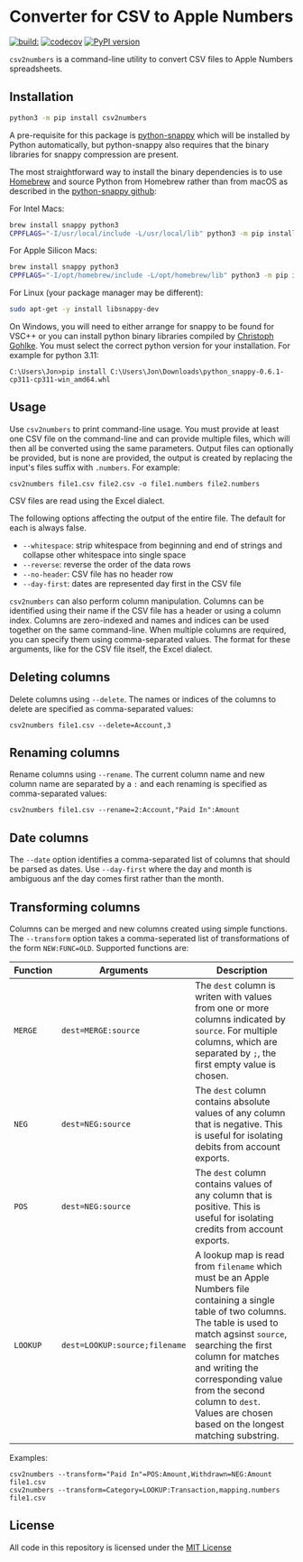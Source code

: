 # Converter for CSV to Apple Numbers

[![build:](https://github.com/masaccio/csv2numbers/actions/workflows/run-all-tests.yml/badge.svg)](https://github.com/masaccio/csv2numbers/actions/workflows/run-all-tests.yml)
[![codecov](https://codecov.io/gh/masaccio/csv2numbers/branch/main/graph/badge.svg?token=EKIUFGT05E)](https://codecov.io/gh/masaccio/csv2numbers)
[![PyPI version](https://badge.fury.io/py/csv2numbers.svg)](https://badge.fury.io/py/csv2numbers)

`csv2numbers` is a command-line utility to convert CSV files to Apple Numbers spreadsheets.

## Installation

``` bash
python3 -m pip install csv2numbers
```

A pre-requisite for this package is [python-snappy](https://pypi.org/project/python-snappy/) which will be installed by Python automatically, but python-snappy also requires that the binary libraries for snappy compression are present.

The most straightforward way to install the binary dependencies is to use [Homebrew](https://brew.sh) and source Python from Homebrew rather than from macOS as described in the [python-snappy github](https://github.com/andrix/python-snappy):

For Intel Macs:

``` bash
brew install snappy python3
CPPFLAGS="-I/usr/local/include -L/usr/local/lib" python3 -m pip install python-snappy
```

For Apple Silicon Macs:

``` bash
brew install snappy python3
CPPFLAGS="-I/opt/homebrew/include -L/opt/homebrew/lib" python3 -m pip install python-snappy
```

For Linux (your package manager may be different):

``` bash
sudo apt-get -y install libsnappy-dev
```

On Windows, you will need to either arrange for snappy to be found for VSC++ or you can install python binary libraries compiled by [Christoph Gohlke](https://www.lfd.uci.edu/~gohlke/pythonlibs/#python-snappy). You must select the correct python version for your installation. For example for python 3.11:

``` text
C:\Users\Jon>pip install C:\Users\Jon\Downloads\python_snappy-0.6.1-cp311-cp311-win_amd64.whl
```

## Usage

Use `csv2numbers` to print command-line usage. You must provide at least one CSV file on the command-line and can provide multiple files, which will then all be converted using the same parameters. Output files can optionally be provided, but is none are provided, the output is created by replacing the input's files suffix with `.numbers`. For example:

``` text
csv2numbers file1.csv file2.csv -o file1.numbers file2.numbers
```

CSV files are read using the Excel dialect.

The following options affecting the output of the entire file. The default for each is always false.

* `--whitespace`: strip whitespace from beginning and end of strings and collapse other whitespace into single space
* `--reverse`: reverse the order of the data rows
* `--no-header`: CSV file has no header row
* `--day-first`: dates are represented day first in the CSV file

`csv2numbers` can also perform column manipulation. Columns can be identified using their name if the CSV file has a header or using a column index. Columns are zero-indexed and names and indices can be used together on the same command-line. When multiple columns are required, you can specify them using comma-separated values. The format for these arguments, like for the CSV file itself, the Excel dialect.

## Deleting columns

Delete columns using `--delete`. The names or indices of the columns to delete are specified as comma-separated values:

``` text
csv2numbers file1.csv --delete=Account,3
```

## Renaming columns

Rename columns using `--rename`. The current column name and new column name are separated by a `:` and each renaming is specified as comma-separated values:

``` text
csv2numbers file1.csv --rename=2:Account,"Paid In":Amount
```

## Date columns

The `--date` option identifies a comma-separated list of columns that should be parsed as dates. Use `--day-first` where the day and month is ambiguous anf the day comes first rather than the month.

## Transforming columns

Columns can be merged and new columns created using simple functions. The `--transform` option takes a comma-seperated list of transformations of the form `NEW:FUNC=OLD`. Supported functions are:

| Function    | Arguments | Description  |
| ----------- | --------- | ------------ |
| `MERGE`     | `dest=MERGE:source` | The `dest` column is writen with values from one or more columns indicated by `source`. For multiple columns, which are separated by `;`, the first empty value is chosen. |
| `NEG`       | `dest=NEG:source` | The `dest` column contains absolute values of any column that is negative. This is useful for isolating debits from account exports. |
| `POS`       | `dest=NEG:source` | The `dest` column contains values of any column that is positive. This is useful for isolating credits from account exports. |
| `LOOKUP`    | `dest=LOOKUP:source;filename` | A lookup map is read from `filename` which must be an Apple Numbers file containing a single table of two columns. The table is used to match agsinst `source`, searching the first column for matches and writing the corresponding value from the second column to `dest`. Values are chosen based on the longest matching substring. |

Examples:

``` text
csv2numbers --transform="Paid In"=POS:Amount,Withdrawn=NEG:Amount file1.csv
csv2numbers --transform=Category=LOOKUP:Transaction,mapping.numbers file1.csv
```

## License

All code in this repository is licensed under the [MIT License](https://github.com/masaccio/csv2numbers/blob/master/LICENSE.rst)

